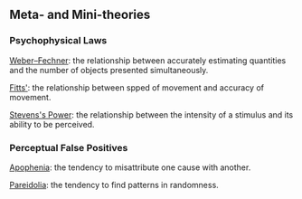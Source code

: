## Meta- and Mini-theories  

### Psychophysical Laws  
[Weber–Fechner](https://en.wikipedia.org/wiki/Weber%E2%80%93Fechner_law): the relationship between accurately estimating quantities and the number of objects presented simultaneously.  

[Fitts'](https://en.wikipedia.org/wiki/Fitts%27s_law): the relationship between spped of movement and accuracy of movement.  

[Stevens's Power](https://en.wikipedia.org/wiki/Stevens%27s_power_law): the relationship between the intensity of a stimulus and its ability to be perceived.  


### Perceptual False Positives  
[Apophenia](https://en.wikipedia.org/wiki/Apophenia): the tendency to misattribute one cause with another.  

[Pareidolia](https://en.wikipedia.org/wiki/Pareidolia): the tendency to find patterns in randomness.  

